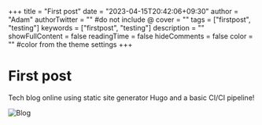 +++
title = "First post"
date = "2023-04-15T20:42:06+09:30"
author = "Adam"
authorTwitter = "" #do not include @
cover = ""
tags = ["firstpost", "testing"]
keywords = ["firstpost", "testing"]
description = ""
showFullContent = false
readingTime = false
hideComments = false
color = "" #color from the theme settings
+++

# First post  
Tech blog online using static site generator Hugo and a basic CI/CI pipeline!
  
![Blog](https://addzey.dev/Blog-2023-04-15_235819.png)